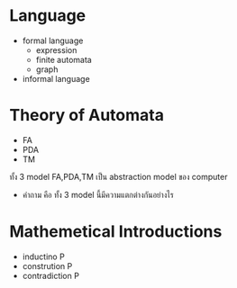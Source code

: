 # Language
- formal language
  - expression
  - finite automata
  - graph 
- informal language

# Theory of Automata
- FA
- PDA
- TM
  
ทั้ง 3 model FA,PDA,TM เป็น abstraction model ของ computer
- คำถาม คือ ทั้ง 3 model นี้มีความแตกต่างกันอย่างไร

# Mathemetical Introductions
- inductino P
- constrution P
- contradiction P


